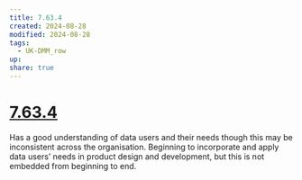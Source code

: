 ```yaml
---
title: 7.63.4
created: 2024-08-28
modified: 2024-08-28
tags:
  - UK-DMM_row
up: 
share: true
---
```

# [7.63.4](7.63.4.md)

Has a good understanding of data users and their needs though this may be inconsistent across the organisation. Beginning to incorporate and apply data users’ needs in product design and development, but this is not embedded from beginning to end.
